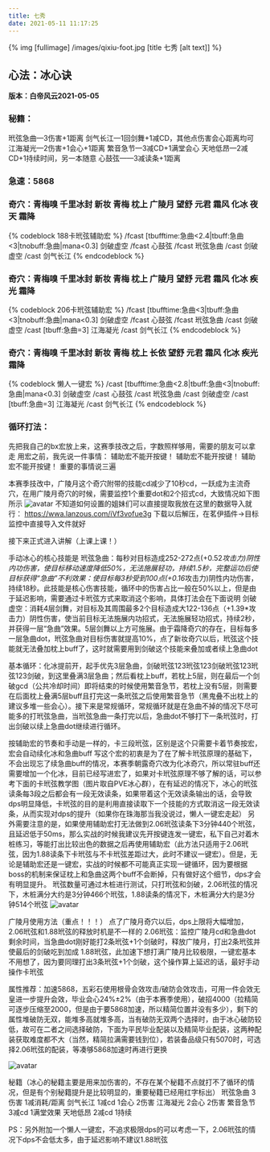 ```yaml
---
title: 七秀
date: 2021-05-11 11:17:25
---
```

{% img [fullimage] /images/qixiu-foot.jpg [title 七秀 [alt text]] %}
## 心法：冰心诀

**版本：白帝风云2021-05-05**

### 秘籍：
玳弦急曲—3伤害+1距离
剑气长江—1回剑舞+1减CD，其他点伤害会心距离均可
江海凝光—2伤害+1会心+1距离
繁音急节—3减CD+1满堂会心
天地低昂—2减CD+1持续时间，另一本随意
心鼓弦——3减读条+1距离

### 急速：5868

### 奇穴：青梅嗅 千里冰封 新妆 青梅 枕上 广陵月 望舒 元君 霜风 化冰 夜天 霜降 
{% codeblock 188卡玳弦辅助宏 %}
/fcast [tbufftime:急曲<2.4|tbuff:急曲<3|tnobuff:急曲|mana<0.3] 剑破虚空
/fcast 心鼓弦
/fcast 玳弦急曲
/cast 剑破虚空
/cast 剑气长江
{% endcodeblock %}
### 奇穴：青梅嗅 千里冰封 新妆 青梅 枕上 广陵月 望舒 元君 霜风 化冰 疾光 霜降 
{% codeblock 206卡玳弦辅助宏 %}
/fcast [tbufftime:急曲<3|tbuff:急曲<3|tnobuff:急曲|mana<0.3] 剑破虚空
/fcast 心鼓弦
/fcast 玳弦急曲
/cast 剑破虚空
/cast [tbuff:急曲=3] 江海凝光
/cast 剑气长江
{% endcodeblock %}
### 奇穴：青梅嗅 千里冰封 新妆 青梅 枕上 长依 望舒 元君 霜风 化冰 疾光 霜降 
{% codeblock 懒人一键宏 %}
/cast [tbufftime:急曲<2.8|tbuff:急曲<3|tnobuff:急曲|mana<0.3] 剑破虚空
/cast 心鼓弦
/cast 玳弦急曲
/cast 剑破虚空
/cast [tbuff:急曲=3] 江海凝光
/cast 剑气长江
{% endcodeblock %}

### 循环打法：
先把我自己的bx宏放上来，这赛季技改之后，字数照样够用，需要的朋友可以拿走
用宏之前，我先说一件事情：
辅助宏不能开按键！
辅助宏不能开按键！
辅助宏不能开按键！
重要的事情说三遍
 
本赛季技改中，广陵月这个奇穴附带的技能cd减少了10秒cd，一跃成为主流奇穴，在用广陵月奇穴的时候，需要监控1个重要dot和2个招式cd，大致情况如下图所示
![avatar](https://console.cnyixun.com/upload/post/2021/1/24/6661568.jpg)
不知道如何设置的姐妹们可以直接提取我放在这里的数据导入就行：
https://wwa.lanzous.com/iVf3vofue3g
下载以后解压，在茗伊插件→目标监控中直接导入文件就好
 
接下来正式进入讲解（上课上课！）
 
手动冰心的核心技能是
玳弦急曲：每秒对目标造成252-272点(+0.52*攻击力)阴性内功伤害，使目标移动速度降低50%，无法施展轻功，持续1.5秒，完整运功后使目标获得“急曲”不利效果：使目标每3秒受到100点(+0.16*攻击力)阴性内功伤害，持续18秒。此技能是核心伤害技能，循环中的伤害占比一般在50%以上，但是由于延迟影响，需要通过卡玳弦方式来取消这个影响，具体打法会在下面说明
剑破虚空：消耗4层剑舞，对目标及其周围最多2个目标造成大122-136点（+1.39*攻击力）阴性伤害，使当前目标无法施展内功招式，无法施展轻功招式，持续2秒，并获得一层“急曲”效果。5层剑舞以上方可施展。由于霜降奇穴的存在，目标每多一层急曲dot，玳弦急曲对目标伤害就提高10%，点了新妆奇穴以后，玳弦这个技能就无法叠加枕上buff了，这时就需要用到剑破这个技能来叠加或者续上急曲dot
 
基本循环：化冰提前开，起手优先3层急曲，剑破玳弦123玳弦123剑破玳弦123玳弦123剑破，到这里叠满3层急曲；然后看枕上buff，若枕上5层，则在最后一个剑破gcd（公共冷却时间）即将结束的时候使用繁音急节，若枕上没有5层，则需要在后面枕上叠满5层buff且打完这一条玳弦之后使用繁音急节（黑鬼叠不出枕上的建议多堆一些会心）。接下来是常规循环，常规循环就是在急曲不掉的情况下尽可能多的打玳弦急曲，当玳弦急曲一条打完以后，急曲dot不够打下一条玳弦时，打出剑破以续上急曲dot继续进行循环。
 
按辅助宏的节奏和手动是一样的，卡三段玳弦，区别是这个只需要卡着节奏按宏，宏会自动续化冰和急曲buff
写这个宏的初衷是为了在了解卡玳弦原理的基础下，不会出现忘了续急曲buff的情况，本赛季朝露奇穴改为化冰奇穴，所以常驻buff还需要增加一个化冰，目前已经写进宏了，如果对卡玳弦原理不够了解的话，可以参考下面的卡玳弦教学图（图片取自PVE冰心群），在有延迟的情况下，冰心的玳弦读条每3段之后都会有一段无效读条，如果带着这个无效读条输出的话，会导致dps明显降低，卡玳弦的目的是利用直接读取下一个技能的方式取消这一段无效读条，从而实现对dps的提升（如果你在珠海那当我没说过，懒人一键宏走起）
另外需要注意的是，如果使用辅助宏打无法做到2.06玳弦读条下3分钟440个玳弦，且延迟低于50ms，那么实战的时候我建议先开按键连发一键宏，私下自己对着木桩练习，等能打出比较出色的数据之后再使用辅助宏（此方法只适用于2.06玳弦，因为1.88读条下卡玳弦与不卡玳弦差距过大，此时不建议一键宏）。但是，无论是辅助宏还是一键宏，实战的时候都不可能真正实现一键循环，因为要根据boss的机制来保证枕上和急曲这两个buff不会断掉，只有做好这个细节，dps才会有明显提升。
玳弦数量可通过木桩进行测试，只打玳弦和剑破，2.06玳弦的情况下，木桩满分大约是3分钟466个玳弦，1.88读条的情况下，木桩满分大约是3分钟514个玳弦
![avatar](https://console.cnyixun.com/upload/post/2021/4/24/1442760.png)
 
广陵月使用方法（重点！！！）
点了广陵月奇穴以后，dps上限将大幅增加，2.06玳弦和1.88玳弦的释放时机是不一样的
2.06玳弦：监控广陵月cd和急曲dot剩余时间，当急曲dot刚好能打2条玳弦+1个剑破时，释放广陵月，打出2条玳弦并使最后的剑破吃到加成
1.88玳弦，此加速下想打满广陵月比较极限，一键宏基本不用想了，因为要同理打出3条玳弦+1个剑破，这个操作算上延迟的话，最好手动操作卡玳弦
 
属性推荐：加速5868，五彩石使用根骨会效攻击/破防会效攻击，可用一件会效无皇进一步提升会效，毕业会心24%±2%（由于本赛季使用），破招4000（拉精简可逐步压缩至2000，但是由于要5868加速，所以精简位置并没有多少），剩下的属性堆破防无双，能堆多高就堆多高，当有破防无双两个选择时，由于冰心破防较低，故可在二者之间选择破防，下面为平民毕业配装以及精简毕业配装，这两种配装获取难度都不大（当然，精简拉满需要钱到位），若装备品级只有5070时，可选择2.06玳弦的配装，等凑够5868加速时再进行更换
 
![avatar](https://console.cnyixun.com/upload/post/2021/4/24/6345021.png)
 
 
秘籍（冰心的秘籍主要是用来加伤害的，不存在某个秘籍不点就打不了循环的情况，但是有个别秘籍提升是比较明显的，重要秘籍已经用红字标出）
玳弦急曲 3伤害 1减消耗/距离
剑气长江 1减cd 1会心 2伤害
江海凝光 2会心 2伤害
繁音急节 3减cd 1满堂效果
天地低昂 2减cd 1持续
 
PS：另外附加一个懒人一键宏，不追求极限dps的可以考虑一下，2.06玳弦的情况下dps不会低太多，由于延迟影响不建议1.88玳弦
